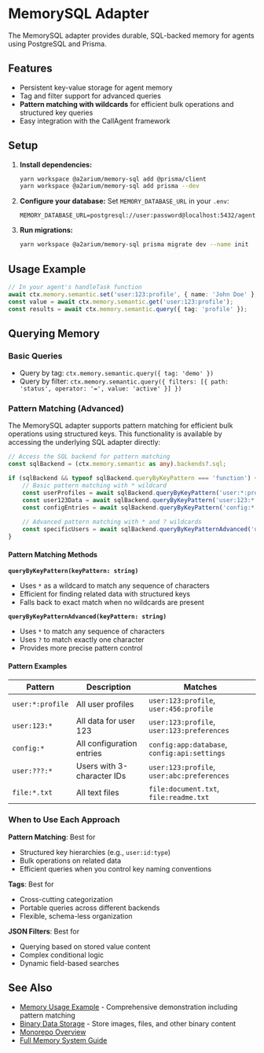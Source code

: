 # MemorySQL Adapter

The MemorySQL adapter provides durable, SQL-backed memory for agents using PostgreSQL and Prisma.

## Features
- Persistent key-value storage for agent memory
- Tag and filter support for advanced queries
- **Pattern matching with wildcards** for efficient bulk operations and structured key queries
- Easy integration with the CallAgent framework

## Setup
1. **Install dependencies:**
   ```bash
   yarn workspace @a2arium/memory-sql add @prisma/client
   yarn workspace @a2arium/memory-sql add prisma --dev
   ```
2. **Configure your database:**
   Set `MEMORY_DATABASE_URL` in your `.env`:
   ```env
   MEMORY_DATABASE_URL=postgresql://user:password@localhost:5432/agent
   ```
3. **Run migrations:**
   ```bash
   yarn workspace @a2arium/memory-sql prisma migrate dev --name init
   ```

## Usage Example
```typescript
// In your agent's handleTask function
await ctx.memory.semantic.set('user:123:profile', { name: 'John Doe' }, { tags: ['user', 'profile'] });
const value = await ctx.memory.semantic.get('user:123:profile');
const results = await ctx.memory.semantic.query({ tag: 'profile' });
```

## Querying Memory

### Basic Queries
- Query by tag: `ctx.memory.semantic.query({ tag: 'demo' })`
- Query by filter: `ctx.memory.semantic.query({ filters: [{ path: 'status', operator: '=', value: 'active' }] })`

### Pattern Matching (Advanced)

The MemorySQL adapter supports pattern matching for efficient bulk operations using structured keys. This functionality is available by accessing the underlying SQL adapter directly:

```typescript
// Access the SQL backend for pattern matching
const sqlBackend = (ctx.memory.semantic as any).backends?.sql;

if (sqlBackend && typeof sqlBackend.queryByKeyPattern === 'function') {
    // Basic pattern matching with * wildcard
    const userProfiles = await sqlBackend.queryByKeyPattern('user:*:profile');
    const user123Data = await sqlBackend.queryByKeyPattern('user:123:*');
    const configEntries = await sqlBackend.queryByKeyPattern('config:*');
    
    // Advanced pattern matching with * and ? wildcards
    const specificUsers = await sqlBackend.queryByKeyPatternAdvanced('user:???:*');
}
```

#### Pattern Matching Methods

**`queryByKeyPattern(keyPattern: string)`**
- Uses `*` as a wildcard to match any sequence of characters
- Efficient for finding related data with structured keys
- Falls back to exact match when no wildcards are present

**`queryByKeyPatternAdvanced(keyPattern: string)`** 
- Uses `*` to match any sequence of characters
- Uses `?` to match exactly one character
- Provides more precise pattern control

#### Pattern Examples

| Pattern | Description | Matches |
|---------|-------------|---------|
| `user:*:profile` | All user profiles | `user:123:profile`, `user:456:profile` |
| `user:123:*` | All data for user 123 | `user:123:profile`, `user:123:preferences` |
| `config:*` | All configuration entries | `config:app:database`, `config:api:settings` |
| `user:???:*` | Users with 3-character IDs | `user:123:profile`, `user:abc:preferences` |
| `file:*.txt` | All text files | `file:document.txt`, `file:readme.txt` |

### When to Use Each Approach

**Pattern Matching**: Best for
- Structured key hierarchies (e.g., `user:id:type`)
- Bulk operations on related data
- Efficient queries when you control key naming conventions

**Tags**: Best for
- Cross-cutting categorization
- Portable queries across different backends
- Flexible, schema-less organization

**JSON Filters**: Best for
- Querying based on stored value content
- Complex conditional logic
- Dynamic field-based searches

## See Also
- [Memory Usage Example](../examples/memory-usage/) - Comprehensive demonstration including pattern matching
- [Binary Data Storage](./memory/binary-data-storage.md) - Store images, files, and other binary content
- [Monorepo Overview](./monorepo-overview.md)
- [Full Memory System Guide](./docs/memory-system.md) 